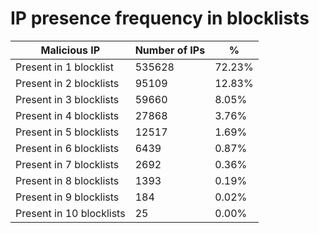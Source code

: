 # IP presence frequency in blocklists
| Malicious IP | Number of IPs | % |
|----|----|----|
| Present in 1 blocklist | 535628 | 72.23% |
| Present in 2 blocklists | 95109 | 12.83% |
| Present in 3 blocklists | 59660 | 8.05% |
| Present in 4 blocklists | 27868 | 3.76% |
| Present in 5 blocklists | 12517 | 1.69% |
| Present in 6 blocklists | 6439 | 0.87% |
| Present in 7 blocklists | 2692 | 0.36% |
| Present in 8 blocklists | 1393 | 0.19% |
| Present in 9 blocklists | 184 | 0.02% |
| Present in 10 blocklists | 25 | 0.00% |
